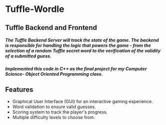 # Tuffle-Wordle
## Tuffle Backend and Frontend 
##### The Tuffle Backend Server will track the state of the game. The backend is responsible for handling the logic that powers the game - from the selection of a random Tuffle secret word to the verification of the validity of a submitted guess.
##### Implemented this code in C++ as the final project for my Computer Science- Object Oriented Programming class. 

## Features

- Graphical User Interface (GUI) for an interactive gaming experience.
- Word validation to ensure valid guesses.
- Scoring system to track the player's progress.
- Multiple difficulty levels to choose from.
